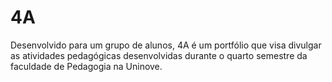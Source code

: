 # 4A
Desenvolvido para um grupo de alunos, 4A é um portfólio que visa divulgar as atividades pedagógicas desenvolvidas durante o quarto semestre da faculdade de Pedagogia na Uninove.
